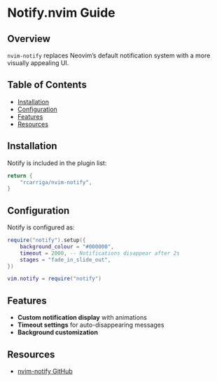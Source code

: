 # Notify.nvim Guide

## Overview
`nvim-notify` replaces Neovim’s default notification system with a more visually appealing UI.

## Table of Contents
  - [Installation](#installation)
  - [Configuration](#configuration)
  - [Features](#features)
  - [Resources](#resources)

## Installation
Notify is included in the plugin list:
```lua
return {
    "rcarriga/nvim-notify",
}
```

## Configuration
Notify is configured as:
```lua
require("notify").setup({
    background_colour = "#000000",
    timeout = 2000, -- Notifications disappear after 2s
    stages = "fade_in_slide_out",
})

vim.notify = require("notify")
```

## Features
- **Custom notification display** with animations
- **Timeout settings** for auto-disappearing messages
- **Background customization**

## Resources
- [nvim-notify GitHub](https://github.com/rcarriga/nvim-notify)

